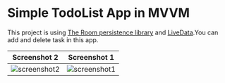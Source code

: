 # Simple TodoList App in MVVM 
This project is using  [The Room persistence library](https://developer.android.com/topic/libraries/architecture/room.html)
and [LiveData](https://developer.android.com/topic/libraries/architecture/livedata.html).You can add and delete task in this app.

Screenshot 2 | Screenshot 1
------------ | -------------
![screenshot2](https://github.com/devPaw/MVVM-TodoList/blob/master/Screenshot2_mvvm.png) | ![screenshot1](https://github.com/devPaw/MVVM-TodoList/blob/master/Screenshot1_mvvm.png)




